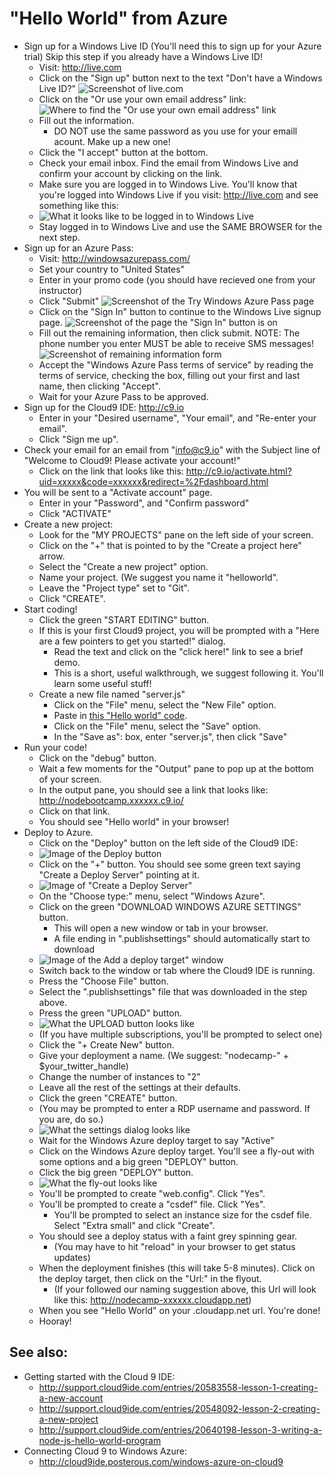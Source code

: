 "Hello World" from Azure
========================

* Sign up for a Windows Live ID (You'll need this to sign up for your Azure trial)
  Skip this step if you already have a Windows Live ID!
  * Visit: http://live.com
  * Click on the "Sign up" button next to the text "Don't have a Windows Live ID?"
    ![Screenshot of live.com](http://content.screencast.com/users/franusic/folders/Jing/media/b88c42e4-fb39-4b16-bd0e-cfd499d2366f/2012-02-10_1709.png)
  * Click on the "Or use your own email address" link:
    ![Where to find the "Or use your own email address" link](http://content.screencast.com/users/franusic/folders/Jing/media/fcfd560f-4a3b-4a6f-932c-4a49cf9cfda7/2012-02-10_1711.png)
  * Fill out the information.
    * DO NOT use the same password as you use for your emaill acount. Make up a new one!
  * Click the "I accept" button at the bottom.
  * Check your email inbox. Find the email from Windows Live and confirm your account by clicking on the link.
  * Make sure you are logged in to Windows Live. 
    You'll know that you're logged into Windows Live if you visit: http://live.com and see something like this:
  * ![What it looks like to be logged in to Windows Live](http://content.screencast.com/users/franusic/folders/Jing/media/73c9124c-a515-4ca6-9660-18fd1b2fa296/2012-02-10_1716.png)
  * Stay logged in to Windows Live and use the SAME BROWSER for the next step.
* Sign up for an Azure Pass:
  * Visit: http://windowsazurepass.com/
  * Set your country to "United States"
  * Enter in your promo code
    (you should have recieved one from your instructor)
  * Click "Submit"
    ![Screenshot of the Try Windows Azure Pass page](http://content.screencast.com/users/franusic/folders/Jing/media/bcdf9097-2fb5-49be-b346-65468d8d7490/2012-02-10_1653.png)
  * Click on the "Sign In" button to continue to the Windows Live signup page.
    ![Screenshot of the page the "Sign In" button is on](http://content.screencast.com/users/franusic/folders/Jing/media/3f2ba174-8f81-41d3-8809-63f42a68ac37/2012-02-10_1657.png)
  * Fill out the remaining information, then click submit.
    NOTE: The phone number you enter MUST be able to receive SMS messages!
    ![Screenshot of remaining information form](http://content.screencast.com/users/franusic/folders/Jing/media/2ea607ed-28de-431e-af97-c9e50c7eacc9/2012-02-10_1719.png)
  * Accept the "Windows Azure Pass terms of service" by reading the terms of service, checking the box,
    filling out your first and last name, then clicking "Accept".
  * Wait for your Azure Pass to be approved.
* Sign up for the Cloud9 IDE: http://c9.io
    * Enter in your "Desired username", "Your email", and "Re-enter your email".
    * Click "Sign me up".
* Check your email for an email from "info@c9.io" with the Subject line of "Welcome to Cloud9! Please activate your account!"
    * Click on the link that looks like this: http://c9.io/activate.html?uid=xxxxx&code=xxxxxx&redirect=%2Fdashboard.html
* You will be sent to a "Activate account" page.
    * Enter in your "Password", and "Confirm password"
    * Click "ACTIVATE"
* Create a new project:
    * Look for the "MY PROJECTS" pane on the left side of your screen.
    * Click on the "+" that is pointed to by the "Create a project here" arrow.
    * Select the "Create a new project" option.
    * Name your project. (We suggest you name it "helloworld".
    * Leave the "Project type" set to "Git".
    * Click "CREATE".
* Start coding!
    * Click the green "START EDITING" button.
    * If this is your first Cloud9 project, you will be prompted with a "Here are a few pointers to get you started!" dialog.
        * Read the text and click on the "click here!" link to see a brief demo.
        * This is a short, useful walkthrough, we suggest following it. You'll learn some useful stuff!
    * Create a new file named "server.js"
        * Click on the "File" menu, select the "New File" option.
        * Paste in [this "Hello world" code](https://gist.github.com/1794418).
        * Click on the "File" menu, select the "Save" option.
        * In the "Save as": box, enter "server.js", then click "Save"
* Run your code!
    * Click on the "debug" button.
    * Wait a few moments for the "Output" pane to pop up at the bottom of your screen.
    * In the output pane, you should see a link that looks like: http://nodebootcamp.xxxxxx.c9.io/
    * Click on that link.
    * You should see "Hello world" in your browser!
* Deploy to Azure.
  * Click on the "Deploy" button on the left side of the Cloud9 IDE:
  * ![Image of the Deploy button](http://content.screencast.com/users/franusic/folders/Jing/media/671b7cf1-deee-403e-9c4d-e44808afcc35/2012-02-10_1918.png)
  * Click on the "+" button. You should see some green text saying "Create a Deploy Server" pointing at it.
  * ![Image of "Create a Deploy Server"](http://content.screencast.com/users/franusic/folders/Jing/media/dec9e426-4ad7-43cf-94c0-32c4571c9723/2012-02-10_1921.png)
  * On the "Choose type:" menu, select "Windows Azure".
  * Click on the green "DOWNLOAD WINDOWS AZURE SETTINGS" button.
    * This will open a new window or tab in your browser.
    * A file ending in ".publishsettings" should automatically start to download
  * ![Image of the Add a deploy target" window](http://content.screencast.com/users/franusic/folders/Jing/media/0067ad35-cd2f-4aee-b4e3-063d4cd75311/2012-02-10_1929.png)
  * Switch back to the window or tab where the Cloud9 IDE is running.
  * Press the "Choose File" button.
  * Select the ".publishsettings" file that was downloaded in the step above.
  * Press the green "UPLOAD" button.
  * ![What the UPLOAD button looks like](http://content.screencast.com/users/franusic/folders/Jing/media/70151c98-bb61-4c63-9e17-ce281bfb6bce/2012-02-10_1941.png)
  * (If you have multiple subscriptions, you'll be prompted to select one)
  * Click the "+ Create New" button.
  * Give your deployment a name. (We suggest: "nodecamp-" + $your_twitter_handle)
  * Change the number of instances to "2"
  * Leave all the rest of the settings at their defaults.
  * Click the green "CREATE" button.
  * (You may be prompted to enter a RDP username and password. If you are, do so.)
  * ![What the settings dialog looks like](http://content.screencast.com/users/franusic/folders/Jing/media/11a2a76e-e0dc-42e6-af80-a1f6764b3ef6/2012-02-10_1950.png)
  * Wait for the Windows Azure deploy target to say "Active"
  * Click on the Windows Azure deploy target. You'll see a fly-out with some options and a big green "DEPLOY" button.
  * Click the big green "DEPLOY" button.
  * ![What the fly-out looks like](http://content.screencast.com/users/franusic/folders/Jing/media/9398026a-a3d4-4b3b-b038-10e9864c181e/2012-02-10_1957.png)
  * You'll be prompted to create "web.config". Click "Yes".
  * You'll be prompted to create a "csdef" file. Click "Yes".
    * You'll be prompted to select an instance size for the csdef file. Select "Extra small" and click "Create".
  * You should see a deploy status with a faint grey spinning gear.
    * (You may have to hit "reload" in your browser to get status updates)
  * When the deployment finishes (this will take 5-8 minutes). Click on the deploy target, then click on the "Url:" in the flyout.
    * (If your followed our naming suggestion above, this Url will look like this: http://nodecamp-xxxxxx.cloudapp.net)
  * When you see "Hello World" on your .cloudapp.net url. You're done!
  * Hooray!

See also:
---------

* Getting started with the Cloud 9 IDE:
  * http://support.cloud9ide.com/entries/20583558-lesson-1-creating-a-new-account
  * http://support.cloud9ide.com/entries/20548092-lesson-2-creating-a-new-project
  * http://support.cloud9ide.com/entries/20640198-lesson-3-writing-a-node-js-hello-world-program
* Connecting Cloud 9 to Windows Azure:
  * http://cloud9ide.posterous.com/windows-azure-on-cloud9
